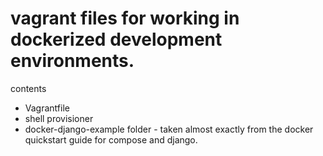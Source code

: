 # vagrant files for working in dockerized development environments.

contents
- Vagrantfile
- shell provisioner
- docker-django-example folder \- taken almost exactly from the docker quickstart guide for compose and django.
